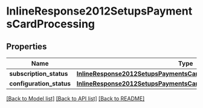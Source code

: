 # InlineResponse2012SetupsPaymentsCardProcessing

## Properties
Name | Type | Description | Notes
------------ | ------------- | ------------- | -------------
**subscription_status** | [**InlineResponse2012SetupsPaymentsCardProcessingSubscriptionStatus**](InlineResponse2012SetupsPaymentsCardProcessingSubscriptionStatus.md) |  | [optional] 
**configuration_status** | [**InlineResponse2012SetupsPaymentsCardProcessingConfigurationStatus**](InlineResponse2012SetupsPaymentsCardProcessingConfigurationStatus.md) |  | [optional] 

[[Back to Model list]](../README.md#documentation-for-models) [[Back to API list]](../README.md#documentation-for-api-endpoints) [[Back to README]](../README.md)


